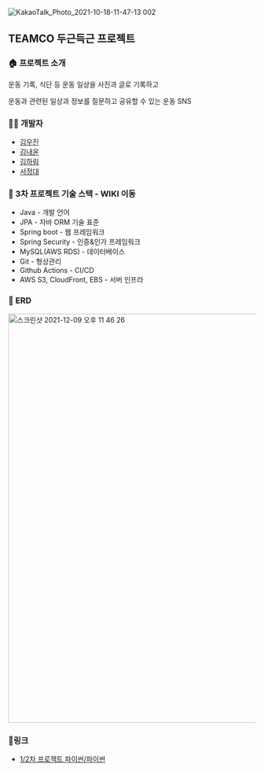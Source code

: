 ![KakaoTalk_Photo_2021-10-18-11-47-13 002](https://user-images.githubusercontent.com/90806892/145344234-26948b4d-f55c-499d-90d6-b611637cda92.png)

## TEAMCO 두근득근 프로젝트



### 🏠 프로젝트 소개
운동 기록, 식단 등 운동 일상을 사진과 글로 기록하고

운동과 관련된 일상과 정보를 질문하고 공유할 수 있는 운동 SNS

### 🧑‍💻 개발자
- [김우진](https://github.com/dnwlsrla40/)
- [김내윤](http://github.com/yooonnn)
- [김하림](https://github.com/harimrim)
- [서정대](https://github.com/jungdaesuh)

### 📌 3차 프로젝트 기술 스택 - WIKI 이동
- Java - 개발 언어
- JPA - 자바 ORM 기술 표준
- Spring boot - 웹 프레임워크
- Spring Security - 인증&인가 프레임워크
- MySQL(AWS RDS) - 데이터베이스
- Git - 형상관리
- Github Actions - CI/CD
- AWS S3, CloudFront, EBS - 서버 인프라

###  📌 ERD
<img width="832" alt="스크린샷 2021-12-09 오후 11 46 26" src="https://user-images.githubusercontent.com/90806892/145418039-49f1df15-486a-4daf-b0c9-50c50dfeda16.png">

### 🔗링크 
- [1/2차 프로젝트 파이썬/파이썬](url)
